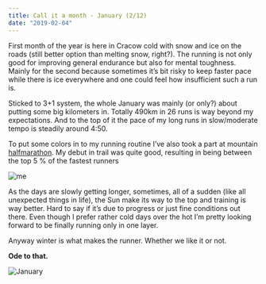 ```yaml
---
title: Call it a month - January (2/12)
date: "2019-02-04"
---
```

First month of the year is here in Cracow cold with snow and ice on the roads (still better option than melting snow, right?). The running is not only good for improving general endurance but also for mental toughness. Mainly for the second because sometimes it’s bit risky to keep faster pace while there is ice everywhere and one could feel how insufficient such a run is.

Sticked to 3+1 system, the whole January was mainly (or only?) about putting some big kilometers in. Totally 490km in 26 runs is way beyond my expectations. And to the top of it the pace of my long runs in slow/moderate tempo is steadily around 4:50.

To put some colors in to my running routine I’ve also took a part at mountain [halfmarathon](http://www.maratonbieszczadzki.pl/). My debut in trail was quite good, resulting in being between the top 5 % of the fastest runners

![me](https://dgtzuqphqg23d.cloudfront.net/_amK12_tE2l6lad7HA6InXGDjV5cpijria0IrN-rek4-2048x1356.jpg)

As the days are slowly getting longer, sometimes, all of a sudden (like all unexpected things in life), the Sun make its way to the top and training is way better. Hard to say if it’s due to progress or just fine conditions out there. Even though I prefer rather cold days over the hot I’m pretty looking forward to be finally running only in one layer. 

Anyway winter is what makes the runner. Whether we like it or not.

**Ode to that.**

![January](https://dgtzuqphqg23d.cloudfront.net/FlmjjC5KPfFmQyU3fCguD-NwZEnhf72gakz8op_WsNE-2048x1862.jpg)